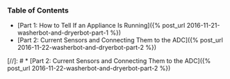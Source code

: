 ### Table of Contents

* [Part 1: How to Tell If an Appliance Is Running]({% post_url 2016-11-21-washerbot-and-dryerbot-part-1 %})
* [Part 2: Current Sensors and Connecting Them to the ADC]({% post_url 2016-11-22-washerbot-and-dryerbot-part-2 %})

[//]: # * [Part 2: Current Sensors and Connecting Them to the ADC]({% post_url 2016-11-22-washerbot-and-dryerbot-part-2 %})